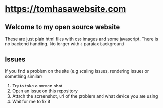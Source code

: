 # https://tomhasawebsite.com

## Welcome to my open source website

These are just plain html files with css images and some javascript. There is no backend handling. No longer with a paralax background

## Issues

If you find a problem on the site (e.g scaling issues, rendering issues or something similar)

1. Try to take a screen shot
2. Open an issue on this repository
3. Attach the screenshot, url of the problem and what device you are using
4. Wait for me to fix it

